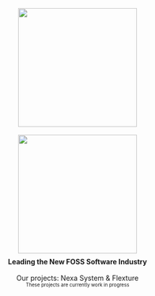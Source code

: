 <div align="center">
    <div style="margin: 16px;">
        <img width="240" style="margin: 8px;" src="https://github.com/Nexa-Project/branding/blob/master/wordmark/wordmark-colorful-light.svg?raw=true#gh-dark-mode-only">
        <img width="240" style="margin: 8px;" src="https://github.com/Nexa-Project/branding/blob/master/wordmark/wordmark-colorful.svg?raw=true#gh-light-mode-only">
        <br><b>Leading the New FOSS Software Industry</b>
    </div>
    Our projects: Nexa System & Flexture<br>
    <sub><sup>These projects are currently work in progress</sup></sub>
</div>

